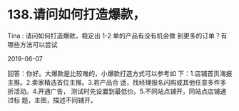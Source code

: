 # 138.请问如何打造爆款，

Tina : 请问如何打造爆款，稳定出 1-2 单的产品有没有机会做 到更多的订单？有哪些方法可以尝试

2019-06-07

回答：你好。大爆款是比较难的，小爆款打造方式可以参考如 下：1.店铺首页海报主推。2.卖家精选首位主推。3.若产品合 适，找经理报名闪购或其他任意多件多折活动。4.开通广告， 测试时先设置到最低价。5.不同站点铺开，同站点店铺通过标 题，主图，描述不同铺开。